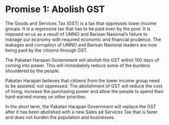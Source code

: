 # Promise 1: Abolish GST

The Goods and Services Tax (GST) is a tax that oppresses lower income groups. It is a regressive tax that has to be paid even by the poor. It is imposed on us as a result of UMNO and Barisan Nasional’s failure to manage our economy with required economic and financial prudence. The leakages and corruption of UMNO and Barisan Nasional leaders are now being paid by the citizens through GST.

The Pakatan Harapan Government will abolish the GST within 100 days of coming into power. This will immediately reduce some of the burdens shouldered by the people.

Pakatan Harapan believes that citizens from the lower income group need to be assisted, not oppressed. The abolishment of GST will reduce the cost of living, increase the purchasing power and allow the people to spend their hard-earned money on other priorities.

In the short term, the Pakatan Harapan Government will replace the GST after it has been abolished with a new Sales ad Services Tax that is fairer and does not burden the population and businesses.
